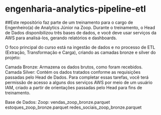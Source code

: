 # engenharia-analytics-pipeline-etl

##Este repositório faz parte de um treinamento para o cargo de Engenheiro(a) de Analytics Júnior na Zoop. Durante o treinamento, o Head de Dados disponibilizou três bases de dados, e você deve usar serviços da AWS para analisá-los, gerando relatórios e dashboards.

O foco principal do curso está na ingestão de dados e no processo de ETL (Extração, Transformação e Carga), criando as camadas bronze e silver do projeto:

Camada Bronze: Armazena os dados brutos, como foram recebidos.
Camada Silver: Contém os dados tratados conforme as requisições passadas pelo Head de Dados.
Para completar essas tarefas, você terá permissão de acesso a alguns dos serviços AWS por meio de um usuário IAM, criado a partir de orientações passadas pelo Head para fins de treinamento.

Base de Dados:
Zoop:
vendas_zoop_bronze.parquet
estoques_zoop_bronze.parquet
redes_sociais_zoop_bronze.parquet
